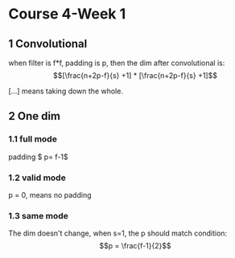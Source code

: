 Course 4-Week 1
=========

## 1 Convolutional 
when filter is f*f, padding is p, then
the dim after convolutional is:
$$[\frac{n+2p-f}{s} +1] * [\frac{n+2p-f}{s} +1]$$


$[...]$ means taking down the whole.  


## 2 One dim 
### 1.1 full mode
padding  $ p= f-1$

### 1.2 valid mode
p = 0, means no padding

### 1.3 same mode
The dim doesn't change, when s=1, the p should match condition:
$$p = \frac{f-1}{2}$$

